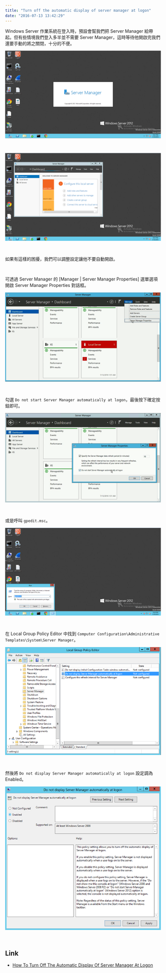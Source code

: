 ```yaml
---
title: "Turn off the automatic display of server manager at logon"
date: "2016-07-13 13:42:29"
---
```



Windows Server 作業系統在登入時，預設會幫我們把 Server Manager 給帶起。但有些情境我們登入多半並不需要 Server Manager，這時等待他開啟完我們還要手動的將之關閉，十分的不便。  

<!-- More -->

![1.png](1.png)

<br/>


![2.png](2.png)

<br/>


如果有這樣的困擾，我們可以調整設定讓他不要自動開啟。  

<br/>


可透過 Server Manager 的 [Manager | Server Manager Properties] 選單選項開啟 Server Manager Properties 對話框。  

![3.png](3.png)

<br/>


勾選 `Do not start Server Manager automatically at logon`，最後按下確定按鈕即可。

![4.png](4.png)

<br/>


或是呼叫 `gpedit.msc`。  

![5.png](5.png)

<br/>


在 Local Group Policy Editor 中找到 `Computer Configuration\Administrative Templates\System\Server Manager`。  

![6.png](6.png)

<br/>


然後將 `Do not display Server Manager automatically at logon` 設定調為 Enabled。

![7.png](7.png)

<br/>

Link
----
* [How To Turn Off The Automatic Display Of Server Manager At Logon](http://www.elmajdal.net/win2k8/How_to_Turn_Off_The_Automatic_Display_of_Server_Manager_At_logon.aspx)
